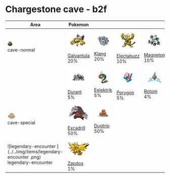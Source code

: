 # Chargestone cave - b2f

| Area                                                                                            | Pokemon                                                                           | &nbsp;                                                                         | &nbsp;                                                                            | &nbsp;                                                                        | &nbsp;                                                                          | &nbsp;                                                                            |
| ----------------------------------------------------------------------------------------------- | --------------------------------------------------------------------------------- | ------------------------------------------------------------------------------ | --------------------------------------------------------------------------------- | ----------------------------------------------------------------------------- | ------------------------------------------------------------------------------- | --------------------------------------------------------------------------------- |
| ![cave-normal](../../img/items/cave-normal.png)<br/>cave-normal<br/>                            | ![galvantula](../../img/pokemon/596.png) <br/>[Galvantula](/pokemon/596) <br/>20% | ![klang](../../img/pokemon/600.png) <br/>[Klang](/pokemon/600) <br/>20%        | ![electabuzz](../../img/pokemon/125.png) <br/>[Electabuzz](/pokemon/125) <br/>10% | ![magneton](../../img/pokemon/082.png) <br/>[Magneton](/pokemon/082) <br/>10% | ![electrode](../../img/pokemon/101.png) <br/>[Electrode](/pokemon/101) <br/>10% | ![ferrothorn](../../img/pokemon/598.png) <br/>[Ferrothorn](/pokemon/598) <br/>10% |
|                                                                                                 | ![durant](../../img/pokemon/632.png) <br/>[Durant](/pokemon/632) <br/>5%          | ![eelektrik](../../img/pokemon/603.png) <br/>[Eelektrik](/pokemon/603) <br/>5% | ![porygon](../../img/pokemon/137.png) <br/>[Porygon](/pokemon/137) <br/>5%        | ![rotom](../../img/pokemon/479.png) <br/>[Rotom](/pokemon/479) <br/>4%        |
| ![cave-special](../../img/items/cave-special.png)<br/>cave-special<br/>                         | ![excadrill](../../img/pokemon/530.png) <br/>[Excadrill](/pokemon/530) <br/>50%   | ![dugtrio](../../img/pokemon/051.png) <br/>[Dugtrio](/pokemon/051) <br/>50%    |
| ![legendary-encounter ](../../img/items/legendary-encounter .png)<br/>legendary-encounter <br/> | ![zapdos](../../img/pokemon/145.png) <br/>[Zapdos](/pokemon/145) <br/>1%          |